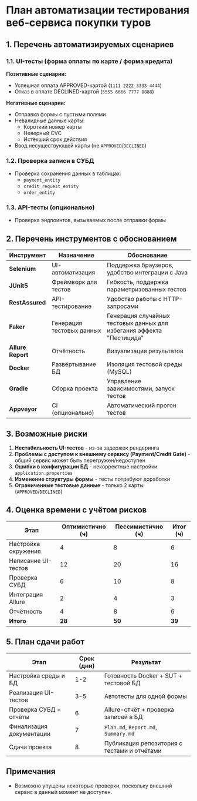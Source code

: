 # План автоматизации тестирования веб-сервиса покупки туров

## 1. Перечень автоматизируемых сценариев

### 1.1. UI-тесты (форма оплаты по карте / форма кредита)

**Позитивные сценарии:**
- Успешная оплата APPROVED-картой (`1111 2222 3333 4444`)
- Отказ в оплате DECLINED-картой (`5555 6666 7777 8888`)

**Негативные сценарии:**
- Отправка формы с пустыми полями
- Невалидные данные карты:
    - Короткий номер карты
    - Неверный CVC
    - Истёкший срок действия
- Ввод несуществующей карты (не `APPROVED`/`DECLINED`)

### 1.2. Проверка записи в СУБД
- Проверка сохранения данных в таблицах:
    - `payment_entity`
    - `credit_request_entity`
    - `order_entity`


### 1.3. API-тесты (опционально)
- Проверка эндпоинтов, вызываемых после отправки формы

## 2. Перечень инструментов с обоснованием

| Инструмент      | Назначение                | Обоснование                                                           |
|-----------------|---------------------------|-----------------------------------------------------------------------|
| **Selenium**    | UI-автоматизация          | Поддержка браузеров, удобство интеграции с Java                       |
| **JUnit5**      | Фреймворк для тестов      | Гибкость, поддержка параметризованных тестов                          |
| **RestAssured** | API-тестирование          | Удобство работы с HTTP-запросами                                      |
| **Faker**       | Генерация тестовых данных | Генерация случайных тестовых данных для избегания эффекта "Пестицида" |
| **Allure Report** | Отчётность                | Визуализация результатов                                              |
| **Docker**      | Развёртывание БД          | Изоляция тестовой среды (MySQL)                                       |
| **Gradle**      | Сборка проекта            | Управление зависимостями, запуск тестов                               |
| **Appveyor**    | CI (опционально)          | Автоматический прогон тестов                                          |

## 3. Возможные риски

1. **Нестабильность UI-тестов** - из-за задержек рендеринга
2. **Проблемы с доступом к внешнему сервису (Payment/Credit Gate)** - общий сервис может быть перегружен/недоступен
3. **Ошибки в конфигурации БД** - некорректные настройки `application.properties`
4. **Изменение структуры формы** - тесты потребуют доработки
5. **Ограниченные тестовые данные** - только 2 карты (`APPROVED`/`DECLINED`)

## 4. Оценка времени с учётом рисков

| Этап                     | Оптимистично (ч) | Пессимистично (ч) | Итог (ч) |
|--------------------------|------------------|-------------------|----------|
| Настройка окружения      | 4                | 8                 | 6        |
| Написание UI-тестов      | 12               | 20                | 16       |
| Проверка СУБД            | 6                | 10                | 8        |
| Интеграция Allure        | 2                | 4                 | 3        |
| Отчётность               | 4                | 8                 | 6        |
| **Итого**               | **28**           | **50**            | **39**   |

## 5. План сдачи работ

| Этап                          | Срок (дни) | Результат                                  |
|-------------------------------|------------|--------------------------------------------|
| Настройка среды и БД          | 1-2        | Готовность Docker + SUT + тестовой БД      |
| Реализация UI-тестов          | 3-5        | Автотесты для одной формы                  |
| Проверка СУБД + отчёты        | 6          | Allure-отчёт + проверка записей в БД       |
| Финализация документации      | 7          | `Plan.md`, `Report.md`, `Summary.md`       |
| Сдача проекта                 | 8          | Публикация репозитория с тестами и отчётами|

## Примечания

- Возможно упущены некоторые проверки, поскольку внешний сервис в данный момент не доступен.
